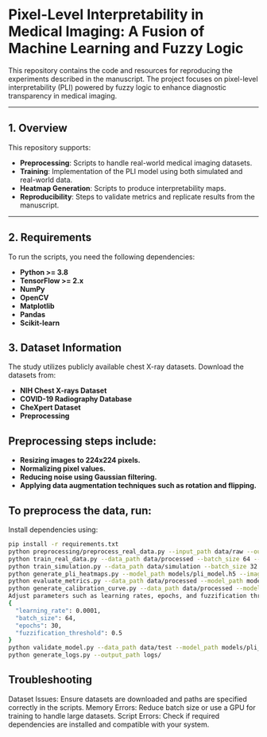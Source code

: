 # Pixel-Level Interpretability in Medical Imaging: A Fusion of Machine Learning and Fuzzy Logic

This repository contains the code and resources for reproducing the experiments described in the manuscript. The project focuses on pixel-level interpretability (PLI) powered by fuzzy logic to enhance diagnostic transparency in medical imaging.

---

## 1. Overview
This repository supports:
- **Preprocessing**: Scripts to handle real-world medical imaging datasets.
- **Training**: Implementation of the PLI model using both simulated and real-world data.
- **Heatmap Generation**: Scripts to produce interpretability maps.
- **Reproducibility**: Steps to validate metrics and replicate results from the manuscript.

---

## 2. Requirements
To run the scripts, you need the following dependencies:
- **Python >= 3.8**
- **TensorFlow >= 2.x**
- **NumPy**
- **OpenCV**
- **Matplotlib**
- **Pandas**
- **Scikit-learn**
## 3. Dataset Information
The study utilizes publicly available chest X-ray datasets. Download the datasets from:

- **NIH Chest X-rays Dataset**
- **COVID-19 Radiography Database**
- **CheXpert Dataset**
- **Preprocessing**

## Preprocessing steps include:
- **Resizing images to 224x224 pixels.**
- **Normalizing pixel values.**
- **Reducing noise using Gaussian filtering.**
- **Applying data augmentation techniques such as rotation and flipping.**
## To preprocess the data, run:
Install dependencies using:
```bash
pip install -r requirements.txt
python preprocessing/preprocess_real_data.py --input_path data/raw --output_path data/processed
python train_real_data.py --data_path data/processed --batch_size 64 --epochs 30 --learning_rate 0.0001
python train_simulation.py --data_path data/simulation --batch_size 32 --epochs 20
python generate_pli_heatmaps.py --model_path models/pli_model.h5 --image_path data/processed/sample_image.jpg --output_path results/
python evaluate_metrics.py --data_path data/processed --model_path models/pli_model.h5
python generate_calibration_curve.py --data_path data/processed --model_path models/pli_model.h5
Adjust parameters such as learning rates, epochs, and fuzzification thresholds in configs/parameters.json. Example parameters include:
{
  "learning_rate": 0.0001,
  "batch_size": 64,
  "epochs": 30,
  "fuzzification_threshold": 0.5
}
python validate_model.py --data_path data/test --model_path models/pli_model.h5
python generate_logs.py --output_path logs/
```
## Troubleshooting
Dataset Issues: Ensure datasets are downloaded and paths are specified correctly in the scripts.
Memory Errors: Reduce batch size or use a GPU for training to handle large datasets.
Script Errors: Check if required dependencies are installed and compatible with your system.
